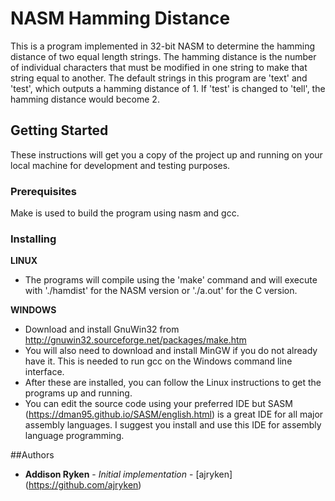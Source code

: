# NASM Hamming Distance

This is a program implemented in 32-bit NASM to determine the hamming distance of two equal length strings. The hamming distance is the number of individual characters that must be modified in one string to make that string equal to another. The default strings in this program are 'text' and 'test', which outputs a hamming distance of 1. If 'test' is changed to 'tell', the hamming distance would become 2.

## Getting Started

These instructions will get you a copy of the project up and running on your local machine for development and testing purposes.

### Prerequisites

Make is used to build the program using nasm and gcc.

### Installing

**LINUX**
* The programs will compile using the 'make' command and will execute with './hamdist' for the NASM version or './a.out' for the C version.

**WINDOWS**
* Download and install GnuWin32 from http://gnuwin32.sourceforge.net/packages/make.htm
* You will also need to download and install MinGW if you do not already have it. This is needed to run gcc on the Windows command line interface.
* After these are installed, you can follow the Linux instructions to get the programs up and running.
* You can edit the source code using your preferred IDE but SASM (https://dman95.github.io/SASM/english.html) is a great IDE for all major assembly languages. I suggest you install and use this IDE for assembly language programming.

##Authors

* **Addison Ryken** - *Initial implementation* - [ajryken] (https://github.com/ajryken)